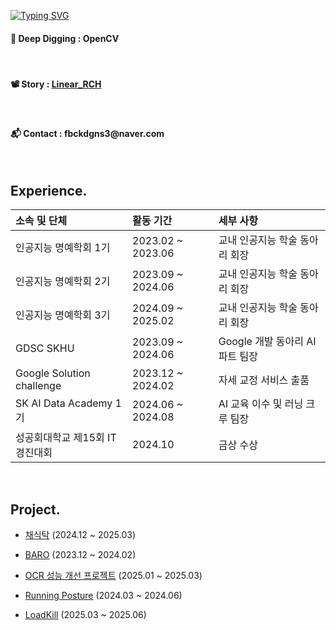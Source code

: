 <a href="https://git.io/typing-svg"><img src="https://readme-typing-svg.herokuapp.com?font=Jua&size=24&pause=1000&color=FF5722&width=455&height=55&lines=%EB%8D%94+%EC%A7%91%EC%9A%94%ED%95%98%EA%B2%8C%2C+%EB%8D%94+%EB%82%AE%EC%9D%80+%EB%B0%A9%ED%96%A5%EC%9C%BC%EB%A1%9C" alt="Typing SVG" /></a>

<h4><strong>🔨 Deep Digging : OpenCV </strong></h4>

</br>

<h4><strong>📽 Story : <a href="https://velog.io/@fbckdgns3">Linear_RCH</a></strong></h4>

</br>

<h4><strong>📬 Contact : </strong><span>fbckdgns3@naver.com</span></h4>

</br>

## Experience.

|소속 및 단체|활동 기간|세부 사항|
|:---|:---|:---|
|인공지능 명예학회 1기|2023.02 ~ 2023.06|교내 인공지능 학술 동아리 회장|
|인공지능 명예학회 2기|2023.09 ~ 2024.06|교내 인공지능 학술 동아리 회장|
|인공지능 명예학회 3기|2024.09 ~ 2025.02|교내 인공지능 학술 동아리 회장|
|GDSC SKHU|2023.09 ~ 2024.06|Google 개발 동아리 AI 파트 팀장|
|Google Solution challenge|2023.12 ~ 2024.02|자세 교정 서비스 출품|
|SK AI Data Academy 1기|2024.06 ~ 2024.08|AI 교육 이수 및 러닝 크루 팀장|
|성공회대학교 제15회 IT 경진대회|2024.10|금상 수상|

</br>

## Project.

- [채식탁](https://github.com/chaesiktak) (2024.12 ~ 2025.03)

- [BARO](https://github.com/ProjectBARO) (2023.12 ~ 2024.02)

- [OCR 성능 개선 프로젝트](https://github.com/Ryuchanghoon/Improve-OCR-Quality) (2025.01 ~ 2025.03)

- [Running Posture](https://github.com/Ryuchanghoon/correct_running_pose_Project) (2024.03 ~ 2024.06)

- [LoadKill](https://github.com/LoadKill) (2025.03 ~ 2025.06)
